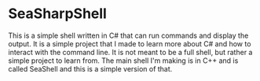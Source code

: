# SeaSharpShell
This is a simple shell written in C# that can run commands and display the output. It is a simple project that I made to learn more about C# and how to interact with the command line. It is not meant to be a full shell, but rather a simple project to learn from.
The main shell I'm making is in C++ and is called SeaShell and this is a simple version of that.